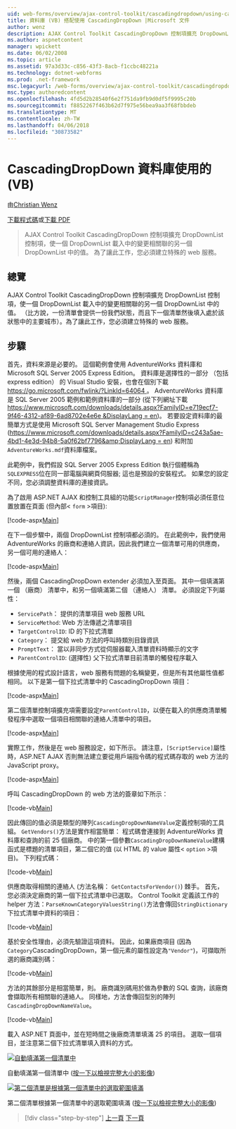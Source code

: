 ```yaml
---
uid: web-forms/overview/ajax-control-toolkit/cascadingdropdown/using-cascadingdropdown-with-a-database-vb
title: 資料庫 (VB) 搭配使用 CascadingDropDown |Microsoft 文件
author: wenz
description: AJAX Control Toolkit CascadingDropDown 控制項擴充 DropDownList 控制項，使一個 DropDownList 載入中的變更相關聯 anoth 中的值...
ms.author: aspnetcontent
manager: wpickett
ms.date: 06/02/2008
ms.topic: article
ms.assetid: 97a3d33c-c856-43f3-8acb-f1ccbc48221a
ms.technology: dotnet-webforms
ms.prod: .net-framework
msc.legacyurl: /web-forms/overview/ajax-control-toolkit/cascadingdropdown/using-cascadingdropdown-with-a-database-vb
msc.type: authoredcontent
ms.openlocfilehash: 4fd5d2b28540f6e2f751da9fb9d0df5f9995c20b
ms.sourcegitcommit: f8852267f463b62d7f975e56bea9aa3f68fbbdeb
ms.translationtype: MT
ms.contentlocale: zh-TW
ms.lasthandoff: 04/06/2018
ms.locfileid: "30873582"
---
```

<a name="using-cascadingdropdown-with-a-database-vb"></a>CascadingDropDown 資料庫使用的 (VB)
====================
由[Christian Wenz](https://github.com/wenz)

[下載程式碼](http://download.microsoft.com/download/9/0/7/907760b1-2c60-4f81-aeb6-ca416a573b0d/cascadingdropdown1.vb.zip)或[下載 PDF](http://download.microsoft.com/download/2/d/c/2dc10e34-6983-41d4-9c08-f78f5387d32b/cascadingdropdown1VB.pdf)

> AJAX Control Toolkit CascadingDropDown 控制項擴充 DropDownList 控制項，使一個 DropDownList 載入中的變更相關聯的另一個 DropDownList 中的值。 為了讓此工作，您必須建立特殊的 web 服務。


## <a name="overview"></a>總覽

AJAX Control Toolkit CascadingDropDown 控制項擴充 DropDownList 控制項，使一個 DropDownList 載入中的變更相關聯的另一個 DropDownList 中的值。 （比方說，一份清單會提供一份我們狀態，而且下一個清單然後填入處於該狀態中的主要城市）。為了讓此工作，您必須建立特殊的 web 服務。

## <a name="steps"></a>步驟

首先，資料來源是必要的。 這個範例會使用 AdventureWorks 資料庫和 Microsoft SQL Server 2005 Express Edition。 資料庫是選擇性的一部分 （包括 express edition） 的 Visual Studio 安裝，也會在個別下載[ https://go.microsoft.com/fwlink/?LinkId=64064 ](https://go.microsoft.com/fwlink/?LinkId=64064)。 AdventureWorks 資料庫是 SQL Server 2005 範例和範例資料庫的一部分 (從下列網址下載[ https://www.microsoft.com/downloads/details.aspx?FamilyID=e719ecf7-9f46-4312-af89-6ad8702e4e6e &amp;DisplayLang = en](https://www.microsoft.com/downloads/details.aspx?FamilyID=e719ecf7-9f46-4312-af89-6ad8702e4e6e&amp;DisplayLang=en))。 若要設定資料庫的最簡單方式是使用 Microsoft SQL Server Management Studio Express ([https://www.microsoft.com/downloads/details.aspx?FamilyID=c243a5ae-4bd1-4e3d-94b8-5a0f62bf7796&amp;DisplayLang = en](https://www.microsoft.com/downloads/details.aspx?FamilyID=c243a5ae-4bd1-4e3d-94b8-5a0f62bf7796&amp;DisplayLang=en)) 和附加`AdventureWorks.mdf`資料庫檔案。

此範例中，我們假設 SQL Server 2005 Express Edition 執行個體稱為`SQLEXPRESS`位在同一部電腦與網頁伺服器; 這也是預設的安裝程式。 如果您的設定不同，您必須調整資料庫的連接資訊。

為了啟用 ASP.NET AJAX 和控制工具組的功能`ScriptManager`控制項必須任意位置放置在頁面 (但內部&lt; `form` &gt;項目):

[!code-aspx[Main](using-cascadingdropdown-with-a-database-vb/samples/sample1.aspx)]

在下一個步驟中，兩個 DropDownList 控制項都必須的。 在此範例中，我們使用 AdventureWorks 的廠商和連絡人資訊，因此我們建立一個清單可用的供應商，另一個可用的連絡人：

[!code-aspx[Main](using-cascadingdropdown-with-a-database-vb/samples/sample2.aspx)]

然後，兩個 CascadingDropDown extender 必須加入至頁面。 其中一個填滿第一個 （廠商） 清單中，和另一個填滿第二個 （連絡人） 清單。 必須設定下列屬性：

- `ServicePath`： 提供的清單項目 web 服務 URL
- `ServiceMethod`: Web 方法傳遞之清單項目
- `TargetControlID`: ID 的下拉式清單
- `Category`： 提交給 web 方法的呼叫時類別目錄資訊
- `PromptText`： 當以非同步方式從伺服器載入清單資料時顯示的文字
- `ParentControlID`: (選擇性) 父下拉式清單目前清單的觸發程序載入

根據使用的程式設計語言，web 服務有問題的名稱變更，但是所有其他屬性值都相同。 以下是第一個下拉式清單中的 CascadingDropDown 項目：

[!code-aspx[Main](using-cascadingdropdown-with-a-database-vb/samples/sample3.aspx)]

第二個清單控制項擴充項需要設定`ParentControlID`，以便在載入的供應商清單觸發程序中選取一個項目相關聯的連絡人清單中的項目。

[!code-aspx[Main](using-cascadingdropdown-with-a-database-vb/samples/sample4.aspx)]

實際工作，然後是在 web 服務設定，如下所示。 請注意，`[ScriptService]`屬性時，ASP.NET AJAX 否則無法建立要從用戶端指令碼的程式碼存取的 web 方法的 JavaScript proxy。

[!code-aspx[Main](using-cascadingdropdown-with-a-database-vb/samples/sample5.aspx)]

呼叫 CascadingDropDown 的 web 方法的簽章如下所示：

[!code-vb[Main](using-cascadingdropdown-with-a-database-vb/samples/sample6.vb)]

因此傳回的值必須是類型的陣列`CascadingDropDownNameValue`定義控制項的工具組。 `GetVendors()`方法是實作相當簡單： 程式碼會連接到 AdventureWorks 資料庫和查詢的前 25 個廠商。 中的第一個參數`CascadingDropDownNameValue`建構函式是標題的清單項目，第二個它的值 (以 HTML 的 value 屬性&lt; `option` &gt;項目)。 下列程式碼：

[!code-vb[Main](using-cascadingdropdown-with-a-database-vb/samples/sample7.vb)]

供應商取得相關的連絡人 (方法名稱： `GetContactsForVendor()`) 棘手。 首先，您必須決定廠商的第一個下拉式清單中已選取。 Control Toolkit 定義該工作的 helper 方法：`ParseKnownCategoryValuesString()`方法會傳回`StringDictionary`下拉式清單中資料的項目：

[!code-vb[Main](using-cascadingdropdown-with-a-database-vb/samples/sample8.vb)]

基於安全性理由，必須先驗證這項資料。 因此，如果廠商項目 (因為`Category`CascadingDropDown，第一個元素的屬性設定為`"Vendor"`)，可擷取所選的廠商識別碼：

[!code-vb[Main](using-cascadingdropdown-with-a-database-vb/samples/sample9.vb)]

方法的其餘部分是相當簡單，則。 廠商識別碼用於做為參數的 SQL 查詢，該廠商會擷取所有相關聯的連絡人。 同樣地，方法會傳回型別的陣列`CascadingDropDownNameValue`。

[!code-vb[Main](using-cascadingdropdown-with-a-database-vb/samples/sample10.vb)]

載入 ASP.NET 頁面中，並在短時間之後廠商清單填滿 25 的項目。 選取一個項目，並注意第二個下拉式清單填入資料的方式。


[![自動填滿第一個清單中](using-cascadingdropdown-with-a-database-vb/_static/image2.png)](using-cascadingdropdown-with-a-database-vb/_static/image1.png)

自動填滿第一個清單中 ([按一下以檢視完整大小的影像](using-cascadingdropdown-with-a-database-vb/_static/image3.png))


[![第二個清單是根據第一個清單中的選取範圍填滿](using-cascadingdropdown-with-a-database-vb/_static/image5.png)](using-cascadingdropdown-with-a-database-vb/_static/image4.png)

第二個清單根據第一個清單中的選取範圍填滿 ([按一下以檢視完整大小的影像](using-cascadingdropdown-with-a-database-vb/_static/image6.png))

> [!div class="step-by-step"]
> [上一頁](filling-a-list-using-cascadingdropdown-vb.md)
> [下一頁](presetting-list-entries-with-cascadingdropdown-vb.md)
